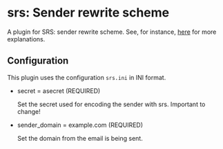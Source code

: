 srs: Sender rewrite scheme
================================

A plugin for SRS: sender rewrite scheme. See, for instance,
[here](https://www.unlocktheinbox.com/resources/srs/) for more
explanations.

## Configuration
This plugin uses the configuration `srs.ini` in INI format.

- secret = asecret (REQUIRED)

    Set the secret used for encoding the sender with srs. Important to change!

- sender_domain = example.com (REQUIRED)

    Set the domain from the email is being sent.
